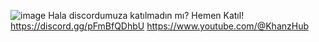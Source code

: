 ![image](https://github.com/user-attachments/assets/c377a7a4-3fba-4647-bad3-e87e1b7f5c32)
Hala discordumuza katılmadın mı? Hemen Katıl! 
https://discord.gg/pFmBfQDhbU
https://www.youtube.com/@KhanzHub
